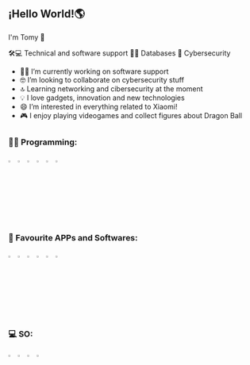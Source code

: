 ## ¡Hello World!🌎

I'm Tomy 👋

🛠️💻 Technical and software support 👩‍💻 Databases 🔐 Cybersecurity

- 👩‍💻 I’m currently working on software support
- 🤓 I’m looking to collaborate on cybersecurity stuff
- 🔝 Learning networking and cibersecurity at the moment
- 💡 I love gadgets, innovation and new technologies
- 😄 I’m interested in everything related to Xiaomi!
- 🎮 I enjoy playing videogames and collect figures about Dragon Ball

##

### 👩‍💻 Programming:
<img src="https://cdn-icons-png.flaticon.com/512/226/226777.png" width="3%">
<img src="https://cdn-icons-png.flaticon.com/512/6132/6132221.png" width="3%">
<img src="https://cdn-icons-png.flaticon.com/512/5968/5968364.png" width="3%">
<img src="https://cdn-icons-png.flaticon.com/512/5968/5968292.png" width="3%">
<img src="https://cdn-icons-png.flaticon.com/512/5968/5968267.png" width="3%">
<img src="https://cdn-icons-png.flaticon.com/512/5968/5968242.png" width="3%">

##

### 📲 Favourite APPs and Softwares:
<img src="https://cdn-icons-png.flaticon.com/512/888/888867.png" width="3%">
<img src="https://cdn-icons-png.flaticon.com/512/2111/2111624.png" width="3%">
<img src="https://partnernews.sophos.com/de-de/wp-content/uploads/sites/5/2020/01/cropped-sophos-favicon-1.png" width="3%">
<img src="https://www.freepnglogos.com/uploads/discord-logo-png/discord-logo-logodownload-download-logotipos-1.png" width="3%">
<img src="https://upload.wikimedia.org/wikipedia/commons/thumb/8/83/Steam_icon_logo.svg/768px-Steam_icon_logo.svg.png" width="3%">
<img src="https://cdn-icons-png.flaticon.com/512/6124/6124997.png" width="3%">

##

### 💻 SO:
<img src="https://cdn-icons-png.flaticon.com/512/888/888882.png" width="3%">
<img src="https://cdn-icons-png.flaticon.com/512/226/226772.png" width="3%">
<img src="https://cdn-icons-png.flaticon.com/512/888/888879.png" width="3%">
<img src="https://cdn-icons-png.flaticon.com/512/226/226770.png" width="3%">

##
